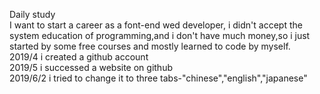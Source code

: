Daily study
<br>
I want to start a career as a font-end wed developer, i didn't accept the system education of programming,and i don't have much money,so i just started by some free courses and mostly learned to code by myself.
<br>
2019/4 i created a github account
<br>
2019/5 i successed a website on github
<br>
2019/6/2 i tried to change it to three tabs-"chinese","english","japanese"
